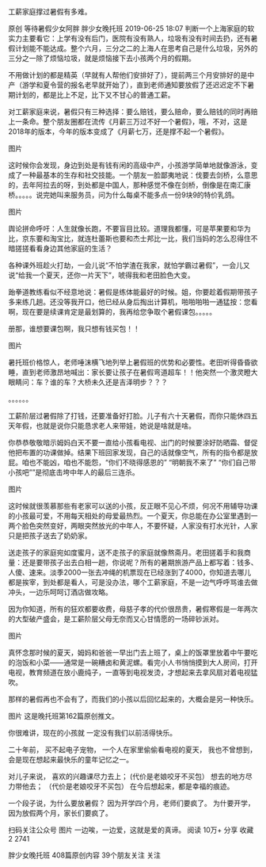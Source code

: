 工薪家庭撑过暑假有多难。

原创 等待暑假少女阿胖  胖少女晚托班  2019-06-25 18:07
判断一个上海家庭的软实力主要看它：上学有没有后门，医院有没有熟人，垃圾有没有时间去扔，还有暑假计划能不能达成。整个六月，三分之二的上海人在思考自己是什么垃圾，另外的三分之一除了烦恼垃圾，就是烦恼接下去小孩两个月的假期。

不用做计划的都是精英（早就有人帮他们安排好了），提前两三个月安排好的是中产（游学和夏令营的报名老早就开始了），直到老师通知要放假了还迟迟定不下暑期计划的，都是比上不足，比下又不甘心的普通工薪。

对工薪家庭来说，暑假只有三种选择：要么赔钱，要么赔命，要么赔钱的同时再赔上一条命。整个朋友圈都在流传《月薪三万过不好一个暑假》，哦，不对，这是2018年的版本，今年的版本变成了《月薪七万，还是撑不起一个暑假》。

图片

这时候你会发现，身边到处是有钱有闲的高级中产，小孩游学简单地就像游泳，变成了一种最基本的生存和社交技能。一个朋友一脸鄙夷地说：伐要去剑桥，么意思的，去年阿拉去的呀，到处都是中国人，那种感觉不像在剑桥，倒像是在南汇康桥。。。。。说完她叫来服务员，问为什么每桌不能多点一份9块9的特价乳鸽。

图片

舆论拼命呼吁：人生就像长跑，不要盲目比较。道理我都懂，可是苹果要和华为比，京东要和淘宝比，就连杜蕾斯也要和杰士邦比一比，我们当妈的怎么忍得住不暗搓搓看看身边其他家庭的生活？

各种课外班趁火打劫，一会儿说“不怕学渣在我家，就怕学霸过暑假”，一会儿又说“给我一个夏天，还你一片天下”，唬得我和老田脸色大变。

跆拳道教练看似不经意地说：暑假是练体能最好的时候。姐，你要趁着假期带孩子多来练几趟。还没等我开口，他已经从身后掏出计算机，啪啪啪啪一通猛按：您看啊，现在要是续课肯定是最划算的，我再给您争取个暑假课包。。。。。

册那，谁想要课包啊，我只想有钱买包！！

图片

暑托班价格惊人，老师唾沫横飞地列举上暑假班的优势和必要性。老田听得昏昏欲睡，直到老师激昂地喊出：家长要让孩子在暑假弯道超车！！他突然一个激灵瞪大眼睛问：车？谁的车？大桥未久还是吉泽明步？？？

。。。。。。

工薪阶层过暑假除了打钱，还要准备好打脸。儿子有六十天暑假，而你只能休四五天年假，也就是说你只能恳求老人来带娃，她说是啥就是啥。

你恭恭敬敬暗示姆妈白天不要一直给小孩看电视、出门的时候要涂好防晒霜、督促他把布置的功课做掉。结果下班回家发现，自己的话就像空气，所有的指令都是放屁。咱也不能凶，咱也不能怨，“你们不晓得感恩的” “明朝我不来了”  “你们自己带小孩吧””是彻底击垮中年人的最后三连杀。

图片

这时候就很羡慕那些有老家可以送的小孩，反正眼不见心不烦，何况不用辅导功课的小孩最可爱，不用每天相处的母爱最热烈。一个夏天，你总能在办公室里遇到一两个脸色突然变好，两眼突然放光的中年人，不要怀疑，人家没有打水光针，人家只是把孩子送去了奶奶家。

送走孩子的家庭宛如度蜜月，送不走孩子的家庭就像熬斋月。老田搓着手和我商量：还是要带孩子出去白相一趟，你说呢？所有的暑期旅游产品上都写着：钱多、人傻、速来。淡季2000一张去冲绳的机票现在已经涨到了4000，你知道去哪儿都是挨宰，到处都是看人，可是没办法，哪个工薪家庭，不是一边气呼呼骂谁去做冲头，一边乐呵呵订酒店做攻略。

因为你知道，所有的狂欢都要收费，母慈子孝的代价很昂贵，暑假寒假是一年两次的大型破产盛会，是工薪阶层父母无奈而又心甘情愿的一场碎钞派对。

图片

真怀念那时候的夏天，姆妈和爸爸一早出门去上班了，桌上的饭罩里放着中午要吃的泡饭和小菜——通常是一碗糟卤和黄泥螺。看完小人书悄悄摸到大人房间，打开电视，教育频道在放小鹿纯子，一直等到电视发烫，才想起来去拿风扇对着电视猛吹。

那样的暑假再也不会有了，而我们的小孩以后回忆起来的，大概会是另一种快乐。



图片
这是晚托班第162篇原创推文。

你很难讲，现在的小孩就
一定没有我们以前活得快乐。

二十年前，
买不起电子宠物，
一个人在家里偷偷看电视的夏天，
我也不曾想到，
会是现在想起来最快乐的童年记忆之一。

对儿子来说，
喜欢的兴趣课尽力去上；
(代价是老娘咬牙不买包）
想去的地方尽力带他去；
（代价是老娘咬牙不买包）
在今后想起来，都是幸福的痕迹。

一个段子说，为什么要放暑假？
因为开学四个月，老师们要疯了。
为什要开学，
因为放假两个月，家长们要疯了。

扫码关注公众号
图片
一边唉，一边爱，这就是爱的真谛。
阅读 10万+
分享
收藏
2
2741

胖少女晚托班
408篇原创内容
39个朋友关注
关注

